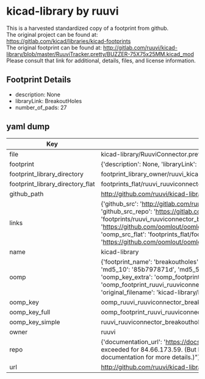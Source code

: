 # kicad-library by ruuvi  
This is a harvested standardized copy of a footprint from github.  
The original project can be found at:  
https://gitlab.com/kicad/libraries/kicad-footprints  
The original footprint can be found at:
http://gitlab.com/ruuvi/kicad-library/blob/master/RuuviTracker.pretty/BUZZER-75X75x25MM.kicad_mod
Please consult that link for additional, details, files, and license information.  
## Footprint Details
* description: None  
* libraryLink: BreakoutHoles  
* number_of_pads: 27  
## yaml dump  
| Key | Value |  
| --- | --- |  
| file | kicad-library/RuuviConnector.pretty/BreakoutHoles.kicad_mod |  
| footprint | {'description': None, 'libraryLink': 'BreakoutHoles', 'number_of_pads': 27} |  
| footprint_library_directory | footprint_library_owner/ruuvi_kicad-library |  
| footprint_library_directory_flat | footprints_flat/ruuvi_ruuviconnector_breakoutholes/working |  
| github_path | http://github.com/ruuvi/kicad-library/blob/master/RuuviConnector.pretty/BreakoutHoles.kicad_mod |  
| links | {'github_src': 'http://gitlab.com/ruuvi/kicad-library/blob/master/RuuviTracker.pretty/BUZZER-75X75x25MM.kicad_mod', 'github_src_repo': 'https://gitlab.com/kicad/libraries/kicad-footprints', 'oomp_bot': 'footprints/ruuvi_ruuviconnector_breakoutholes/working', 'oomp_bot_github': 'https://github.com/oomlout/oomlout_oomp_footprint_bot/tree/main/footprints/ruuvi_ruuviconnector_breakoutholes/working', 'oomp_src_flat': 'footprints_flat/footprints_flat/ruuvi_ruuviconnector_breakoutholes/working', 'oomp_src_flat_github': 'https://github.com/oomlout/oomlout_oomp_footprint_src/tree/main/footprints_flat/ruuvi_ruuviconnector_breakoutholes/working'} |  
| name | kicad-library |  
| oomp | {'footprint_name': 'breakoutholes', 'library_name': 'ruuviconnector', 'md5': '85b797871dad717995d2840a054d7f62', 'md5_10': '85b797871d', 'md5_5': '85b79', 'md5_6': '85b797', 'oomp_key': 'oomp_ruuvi_ruuviconnector_breakoutholes', 'oomp_key_extra': 'oomp_footprint_ruuvi_ruuviconnector_breakoutholes', 'oomp_key_full': 'oomp_footprint_ruuvi_ruuviconnector_breakoutholes_85b797', 'oomp_key_simple': 'ruuvi_ruuviconnector_breakoutholes', 'original_filename': 'kicad-library/RuuviConnector.pretty/BreakoutHoles.kicad_mod', 'owner_name': 'ruuvi'} |  
| oomp_key | oomp_ruuvi_ruuviconnector_breakoutholes |  
| oomp_key_full | oomp_footprint_ruuvi_ruuviconnector_breakoutholes |  
| oomp_key_simple | ruuvi_ruuviconnector_breakoutholes |  
| owner | ruuvi |  
| repo | {'documentation_url': 'https://docs.github.com/rest/overview/resources-in-the-rest-api#rate-limiting', 'message': "API rate limit exceeded for 84.66.173.59. (But here's the good news: Authenticated requests get a higher rate limit. Check out the documentation for more details.)"} |  
| url | http://github.com/ruuvi/kicad-library |  

